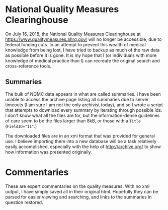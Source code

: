 # National Quality Measures Clearinghouse
On July 16, 2018, the National Quality Measures Clearinghouse at
https://www.qualitymeasures.ahrq.gov/ will no longer be accessible,
due to federal funding cuts.  In an attempt to prevent this wealth
of medical knowledge from being lost, I have tried to backup as
much of the raw data as possible before it is gone.  It is my hope
that I (or individuals with more knowledge of medical practice than
I) can recreate the original search and cross-reference tools.

## Summaries
The bulk of NQMC data appears in what are called summaries.  I have
been unable to access the archive page listing all summaries due to
server timeouts (I am sure I am not the only archivist today), and
so I wrote a script that attempts to download every summary by
iterating through possible ids.  I don't know what all the files
are for, but the information-dense guidelines of care seem to be
the files larger than 8kB, or those with a `Title`
(`FieldID="11"`.)

The downloaded files are in an xml format that was provided for
general use.  I believe importing them into a new database will be
a task relatively easily accomplished, especially with the help of
http://archive.org/ to show how information was presented
originally.

# Commentaries
These are expert commentaries on the quality measures.  With no xml
output, I have simply saved all in their original html.  Hopefully
they can be parsed for easier viewing and searching, and links to
the summaries in question restored.
